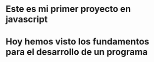 # Este es mi primer proyecto en javascript
# Hoy hemos visto los fundamentos para el desarrollo de un programa